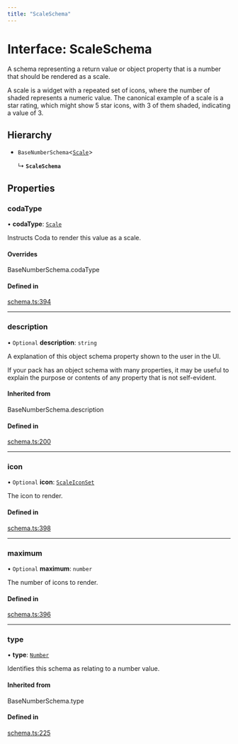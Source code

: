 ```yaml
---
title: "ScaleSchema"
---
```

# Interface: ScaleSchema

A schema representing a return value or object property that is a number that should
be rendered as a scale.

A scale is a widget with a repeated set of icons, where the number of shaded represents
a numeric value. The canonical example of a scale is a star rating, which might show
5 star icons, with 3 of them shaded, indicating a value of 3.

## Hierarchy

- `BaseNumberSchema`<[`Scale`](../enums/ValueHintType.md#scale)\>

  ↳ **`ScaleSchema`**

## Properties

### codaType

• **codaType**: [`Scale`](../enums/ValueHintType.md#scale)

Instructs Coda to render this value as a scale.

#### Overrides

BaseNumberSchema.codaType

#### Defined in

[schema.ts:394](https://github.com/coda/packs-sdk/blob/main/schema.ts#L394)

___

### description

• `Optional` **description**: `string`

A explanation of this object schema property shown to the user in the UI.

If your pack has an object schema with many properties, it may be useful to
explain the purpose or contents of any property that is not self-evident.

#### Inherited from

BaseNumberSchema.description

#### Defined in

[schema.ts:200](https://github.com/coda/packs-sdk/blob/main/schema.ts#L200)

___

### icon

• `Optional` **icon**: [`ScaleIconSet`](../enums/ScaleIconSet.md)

The icon to render.

#### Defined in

[schema.ts:398](https://github.com/coda/packs-sdk/blob/main/schema.ts#L398)

___

### maximum

• `Optional` **maximum**: `number`

The number of icons to render.

#### Defined in

[schema.ts:396](https://github.com/coda/packs-sdk/blob/main/schema.ts#L396)

___

### type

• **type**: [`Number`](../enums/ValueType.md#number)

Identifies this schema as relating to a number value.

#### Inherited from

BaseNumberSchema.type

#### Defined in

[schema.ts:225](https://github.com/coda/packs-sdk/blob/main/schema.ts#L225)
